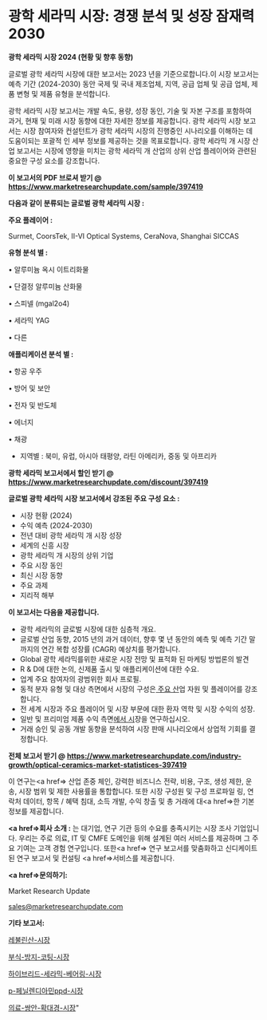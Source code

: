 # 광학 세라믹 시장: 경쟁 분석 및 성장 잠재력 2030

<strong>광학 세라믹 시장 2024 (현황 및 향후 동향)</strong>

글로벌 광학 세라믹 시장에 대한 보고서는 2023 년을 기준으로합니다.이 시장 보고서는 예측 기간 (2024-2030) 동안 국제 및 국내 제조업체, 지역, 공급 업체 및 공급 업체, 제품 변형 및 제품 유형을 분석합니다.

광학 세라믹 시장 보고서는 개발 속도, 용량, 성장 동인, 기술 및 자본 구조를 포함하여 과거, 현재 및 미래 시장 동향에 대한 자세한 정보를 제공합니다. 광학 세라믹 시장 보고서는 시장 참여자와 컨설턴트가 광학 세라믹 시장의 진행중인 시나리오를 이해하는 데 도움이되는 포괄적 인 세부 정보를 제공하는 것을 목표로합니다. 광학 세라믹 개 시장 산업 보고서는 시장에 영향을 미치는 광학 세라믹 개 산업의 상위 산업 플레이어와 관련된 중요한 구성 요소를 강조합니다.



<strong>이 보고서의 PDF 브로셔 받기 @ <a href=https://www.marketresearchupdate.com/sample/397419>https://www.marketresearchupdate.com/sample/397419</a></strong>



<strong>다음과 같이 분류되는 글로벌 광학 세라믹 시장 :</strong>



<strong>주요 플레이어 :</strong>

Surmet, CoorsTek, II-VI Optical Systems, CeraNova, Shanghai SICCAS



<strong>유형 분석 별 :</strong>

• 알루미늄 옥시 이트리화물

• 단결정 알루미늄 산화물

• 스피넬 (mgal2o4)

• 세라믹 YAG

• 다른



<strong>애플리케이션 분석 별 :</strong>

• 항공 우주

• 방어 및 보안

• 전자 및 반도체

• 에너지

• 채광

<ul>
  <li>지역별 : 북미, 유럽, 아시아 태평양, 라틴 아메리카, 중동 및 아프리카</li>
</ul>


<strong>광학 세라믹 보고서에서 할인 받기 @ <a href=https://www.marketresearchupdate.com/discount/397419>https://www.marketresearchupdate.com/discount/397419</a></strong>



<strong>글로벌 광학 세라믹 시장 보고서에서 강조된 주요 구성 요소 :</strong>
<ul>
  <li>시장 현황 (2024)</li>
  <li>수익 예측 (2024-2030)</li>
  <li>전년 대비 광학 세라믹 개 시장 성장</li>
  <li>세계의 신흥 시장</li>
  <li>광학 세라믹 개 시장의 상위 기업</li>
  <li>주요 시장 동인</li>
  <li>최신 시장 동향</li>
  <li>주요 과제</li>
  <li>지리적 해부</li>
</ul>


<strong>이 보고서는 다음을 제공합니다.</strong>
<ul>
  <li>광학 세라믹의 글로벌 시장에 대한 심층적 개요.</li>
  <li>글로벌 산업 동향, 2015 년의 과거 데이터, 향후 몇 년 동안의 예측 및 예측 기간 말까지의 연간 복합 성장률 (CAGR) 예상치를 평가합니다.</li>
  <li>Global 광학 세라믹를위한 새로운 시장 전망 및 표적화 된 마케팅 방법론의 발견</li>
  <li>R &amp; D에 대한 논의, 신제품 출시 및 애플리케이션에 대한 수요.</li>
  <li>업계 주요 참여자의 광범위한 회사 프로필.</li>
  <li>동적 분자 유형 및 대상 측면에서 시장의 구성은<a href=> 주요 산</a>업 자원 및 플레이어를 강조합니다.</li>
  <li>전 세계 시장과 주요 플레이어 및 시장 부문에 대한 환자 역학 및 시장 수익의 성장.</li>
  <li>일반 및 프리미엄 제품 수익 측면<a href=>에서 시</a>장을 연구하십시오.</li>
  <li>거래 승인 및 공동 개발 동향을 분석하여 시장 판매 시나리오에서 상업적 기회를 결정합니다.</li>
</ul>



<strong>전체 보고서 받기 @ <a href=https://www.marketresearchupdate.com/industry-growth/optical-ceramics-market-statistices-397419>https://www.marketresearchupdate.com/industry-growth/optical-ceramics-market-statistices-397419</a></strong>

이 연구는<a href=> 산업 존중</a> 체인, 강력한 비즈니스 전략, 비용, 구조, 생성 제한, 운송, 시장 범위 및 제한 사용률을 통합합니다. 또한 시장 구성원 및 구성 프로파일 링, 연락처 데이터, 항목 / 혜택 침대, 소득 개발, 수익 창출 및 총 거래에 대<a href=>한 기본 </a>정보를 제공합니다.



<strong><a href=>회사 소</a>개 :</strong>
는 대기업, 연구 기관 등의 수요를 충족시키는 시장 조사 기업입니다. 우리는 주로 의료, IT 및 CMFE 도메인을 위해 설계된 여러 서비스를 제공하며 그 주요 기여는 고객 경험 연구입니다. 또한<a href=> 연구 보</a>고서를 맞춤화하고 신디케이트 된 연구 보고서 및 컨설팅 <a href=>서비스</a>를 제공합니다.



<strong><a href=>문의하기:</a></strong>

Market Research Update

sales@marketresearchupdate.com



<strong>기타 보고서:</strong>

<a href=https://www.linkedin.com/pulse/레불린산-시장-현재-및-미래-성장-2029-survey-savvy-insights-360-analysis/>레불린산-시장</a>

<a href=https://www.linkedin.com/pulse/부식-방지-코팅-시장-진입-전략-및-위험-평가2029년-survey-spotlight-pro-24-analysis-sqaif/>부식-방지-코팅-시장</a>

<a href=https://www.linkedin.com/pulse/하이브리드-세라믹-베어링-시장-경쟁-분석-및-성장-잠재력-2029-ntunf/>하이브리드-세라믹-베어링-시장</a>

<a href=https://www.linkedin.com/pulse/p-페닐렌디아민ppd-시장-세분화-연구-및-목표-고객2030년-8ky1f/>p-페닐렌디아민ppd-시장</a>

<a href=https://www.linkedin.com/pulse/의료-쌍안-확대경-시장-경쟁-분석-및-성장-잠재력-2029-consumer-connection-chronicles-24--45h3f/>의료-쌍안-확대경-시장</a>"

